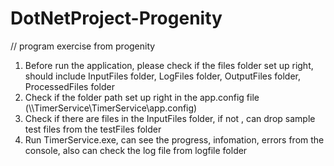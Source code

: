 # DotNetProject-Progenity
// program exercise from progenity


1. Before run the application, please check if the files folder set up right,
   should include InputFiles folder, LogFiles folder, OutputFiles folder, ProcessedFiles folder
2. Check if the folder path set up right in the app.config file (\\\TimerService\TimerService\app.config)
3. Check if there are files in the InputFiles folder, if not , can drop sample test files from the testFiles folder
4. Run TimerService.exe, can see the progress, infomation, errors from the console, also can check the log file from logfile folder
